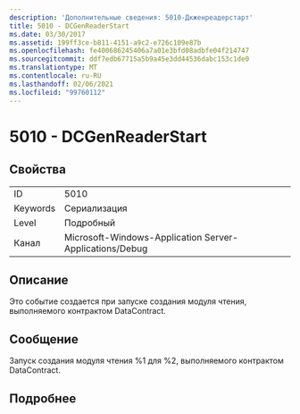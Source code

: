```yaml
---
description: 'Дополнительные сведения: 5010-Дкженреадерстарт'
title: 5010 - DCGenReaderStart
ms.date: 03/30/2017
ms.assetid: 199ff3ce-b811-4151-a9c2-e726c109e87b
ms.openlocfilehash: fe400686245406a7a01e3bfd08adbfe04f214747
ms.sourcegitcommit: ddf7edb67715a5b9a45e3dd44536dabc153c1de0
ms.translationtype: MT
ms.contentlocale: ru-RU
ms.lasthandoff: 02/06/2021
ms.locfileid: "99760112"
---
```

# <a name="5010---dcgenreaderstart"></a>5010 - DCGenReaderStart

## <a name="properties"></a>Свойства  
  
|||  
|-|-|  
|ID|5010|  
|Keywords|Сериализация|  
|Level|Подробный|  
|Канал|Microsoft-Windows-Application Server-Applications/Debug|  
  
## <a name="description"></a>Описание  

 Это событие создается при запуске создания модуля чтения, выполняемого контрактом DataContract.  
  
## <a name="message"></a>Сообщение  

 Запуск создания модуля чтения %1 для %2, выполняемого контрактом DataContract.  
  
## <a name="details"></a>Подробнее
